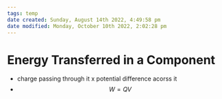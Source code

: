 ```yaml
---
tags: temp
date created: Sunday, August 14th 2022, 4:49:58 pm
date modified: Monday, October 10th 2022, 2:02:28 pm
---
```


# Energy Transferred in a Component
- charge passing through it x potential difference acorss it
- $$W = QV$$



